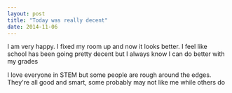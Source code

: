 ```yaml
---
layout: post
title: "Today was really decent"
date: 2014-11-06
---
```

<P> I am very happy. I fixed my room up and now it looks better. I feel like school has been going pretty decent but I always know I can do better with my grades </p> 

<p> I love everyone in STEM but some people are rough around the edges. They're all good and smart, some probably may not like me while others do </p> 
